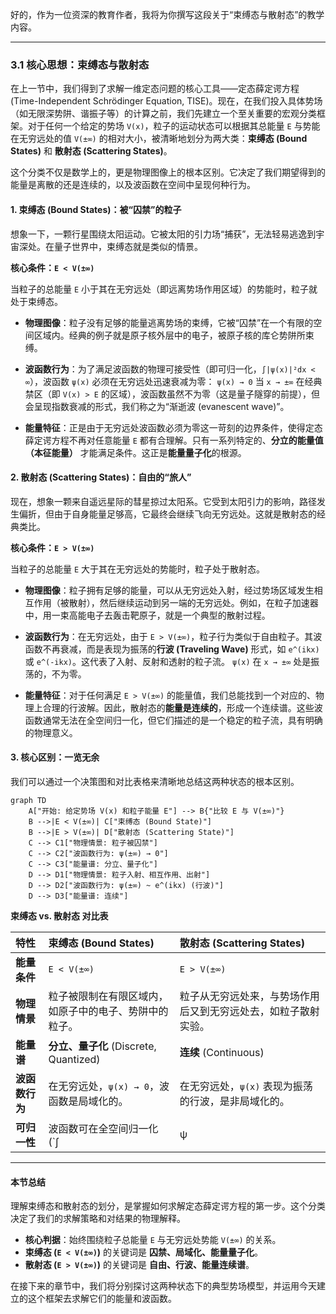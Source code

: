 好的，作为一位资深的教育作者，我将为你撰写这段关于“束缚态与散射态”的教学内容。

---

### 3.1 核心思想：束缚态与散射态

在上一节中，我们得到了求解一维定态问题的核心工具——定态薛定谔方程 (Time-Independent Schrödinger Equation, TISE)。现在，在我们投入具体势场（如无限深势阱、谐振子等）的计算之前，我们先建立一个至关重要的宏观分类框架。对于任何一个给定的势场 `V(x)`，粒子的运动状态可以根据其总能量 `E` 与势能在无穷远处的值 `V(±∞)` 的相对大小，被清晰地划分为两大类：**束缚态 (Bound States)** 和 **散射态 (Scattering States)**。

这个分类不仅是数学上的，更是物理图像上的根本区别。它决定了我们期望得到的能量是离散的还是连续的，以及波函数在空间中呈现何种行为。

#### 1. 束缚态 (Bound States)：被“囚禁”的粒子

想象一下，一颗行星围绕太阳运动。它被太阳的引力场“捕获”，无法轻易逃逸到宇宙深处。在量子世界中，束缚态就是类似的情景。

**核心条件：`E < V(±∞)`**

当粒子的总能量 `E` 小于其在无穷远处（即远离势场作用区域）的势能时，粒子就处于束缚态。

*   **物理图像**：粒子没有足够的能量逃离势场的束缚，它被“囚禁”在一个有限的空间区域内。经典的例子就是原子核外层中的电子，被原子核的库仑势阱所束缚。

*   **波函数行为**：为了满足波函数的物理可接受性（即可归一化，`∫|ψ(x)|²dx < ∞`），波函数 `ψ(x)` 必须在无穷远处迅速衰减为零：
    `ψ(x) → 0` 当 `x → ±∞`
    在经典禁区（即 `V(x) > E` 的区域），波函数虽然不为零（这是量子隧穿的前提），但会呈现指数衰减的形式，我们称之为“渐逝波 (evanescent wave)”。

*   **能量特征**：正是由于无穷远处波函数必须为零这一苛刻的边界条件，使得定态薛定谔方程不再对任意能量 `E` 都有合理解。只有一系列特定的、**分立的能量值（本征能量）** 才能满足条件。这正是**能量量子化**的根源。

#### 2. 散射态 (Scattering States)：自由的“旅人”

现在，想象一颗来自遥远星际的彗星掠过太阳系。它受到太阳引力的影响，路径发生偏折，但由于自身能量足够高，它最终会继续飞向无穷远处。这就是散射态的经典类比。

**核心条件：`E > V(±∞)`**

当粒子的总能量 `E` 大于其在无穷远处的势能时，粒子处于散射态。

*   **物理图像**：粒子拥有足够的能量，可以从无穷远处入射，经过势场区域发生相互作用（被散射），然后继续运动到另一端的无穷远处。例如，在粒子加速器中，用一束高能电子去轰击靶原子，就是一个典型的散射过程。

*   **波函数行为**：在无穷远处，由于 `E > V(±∞)`，粒子行为类似于自由粒子。其波函数不再衰减，而是表现为振荡的**行波 (Traveling Wave)** 形式，如 `e^(ikx)` 或 `e^(-ikx)`。这代表了入射、反射和透射的粒子流。
    `ψ(x)` 在 `x → ±∞` 处是振荡的，不为零。

*   **能量特征**：对于任何满足 `E > V(±∞)` 的能量值，我们总能找到一个对应的、物理上合理的行波解。因此，散射态的**能量是连续的**，形成一个连续谱。这些波函数通常无法在全空间归一化，但它们描述的是一个稳定的粒子流，具有明确的物理意义。

#### 3. 核心区别：一览无余

我们可以通过一个决策图和对比表格来清晰地总结这两种状态的根本区别。

```mermaid
graph TD
    A["开始: 给定势场 V(x) 和粒子能量 E"] --> B{"比较 E 与 V(±∞)"}
    B -->|E < V(±∞)| C["束缚态 (Bound State)"]
    B -->|E > V(±∞)| D["散射态 (Scattering State)"]
    C --> C1["物理情景: 粒子被囚禁"]
    C --> C2["波函数行为: ψ(±∞) → 0"]
    C --> C3["能量谱: 分立、量子化"]
    D --> D1["物理情景: 粒子入射、相互作用、出射"]
    D --> D2["波函数行为: ψ(±∞) ~ e^(ikx) (行波)"]
    D --> D3["能量谱: 连续"]
```

**束缚态 vs. 散射态 对比表**

| 特性         | 束缚态 (Bound States)                               | 散射态 (Scattering States)                             |
| :----------- | :---------------------------------------------------- | :------------------------------------------------------- |
| **能量条件** | `E < V(±∞)`                                         | `E > V(±∞)`                                            |
| **物理情景** | 粒子被限制在有限区域内，如原子中的电子、势阱中的粒子。 | 粒子从无穷远处来，与势场作用后又到无穷远处去，如粒子散射实验。 |
| **能量谱**   | **分立、量子化** (Discrete, Quantized)                | **连续** (Continuous)                                    |
| **波函数行为** | 在无穷远处，`ψ(x) → 0`，波函数是局域化的。          | 在无穷远处，`ψ(x)` 表现为振荡的行波，是非局域化的。     |
| **可归一性** | 波函数可在全空间归一化 (`∫|ψ|²dx = 1`)。             | 波函数通常不能在全空间归一化，代表一个粒子流。           |

---

#### 本节总结

理解束缚态和散射态的划分，是掌握如何求解定态薛定谔方程的第一步。这个分类决定了我们的求解策略和对结果的物理解释。

-   **核心判据**：始终围绕粒子总能量 `E` 与无穷远处势能 `V(±∞)` 的关系。
-   **束缚态 (`E < V(±∞)`)** 的关键词是 **囚禁、局域化、能量量子化**。
-   **散射态 (`E > V(±∞)`)** 的关键词是 **自由、行波、能量连续谱**。

在接下来的章节中，我们将分别探讨这两种状态下的典型势场模型，并运用今天建立的这个框架去求解它们的能量和波函数。